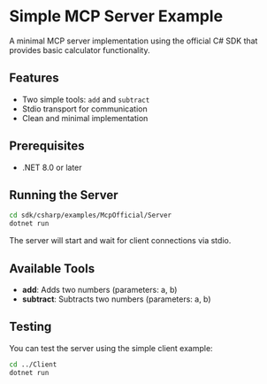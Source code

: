 # Simple MCP Server Example

A minimal MCP server implementation using the official C# SDK that provides basic calculator functionality.

## Features

- Two simple tools: `add` and `subtract`
- Stdio transport for communication
- Clean and minimal implementation

## Prerequisites

- .NET 8.0 or later

## Running the Server

```bash
cd sdk/csharp/examples/McpOfficial/Server
dotnet run
```

The server will start and wait for client connections via stdio.

## Available Tools

- **add**: Adds two numbers (parameters: a, b)
- **subtract**: Subtracts two numbers (parameters: a, b)

## Testing

You can test the server using the simple client example:

```bash
cd ../Client
dotnet run
```